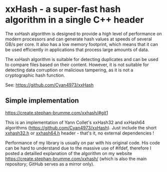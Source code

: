# xxHash - a super-fast hash algorithm in a single C++ header

The xxHash algorithm is designed to provide a high level of performance on modern 
processors and can generate hash values at speeds of several GB/s per core. 
It also has a low memory footprint, which means that it can be used efficiently 
in applications that process large amounts of data.

The xxHash algorithm is suitable for detecting duplicates and can be used to 
compare files based on their content. However, it is not suitable for detecting 
data corruption or malicious tampering, as it is not a cryptographic hash function.

See: https://github.com/Cyan4973/xxHash

## Simple implementation

https://create.stephan-brumme.com/xxhash/#git1


This is an implementation of Yann Collet's xxHash32 and xxHash64 algorithms (https://github.com/Cyan4973/xxHash).
Just include the short [xxhash32.h](xxhash32.h) or [xxhash64.h](xxhash64.h) header - that's it, no external dependencies !

Performance of my library is usually on par with his original code.
His code can be hard to understand due to the massive use of #ifdef, 
therefore I posted a detailled explanation of the algorithm on my website https://create.stephan-brumme.com/xxhash/
(which is also the main repository; GitHub serves as a mirror only).
